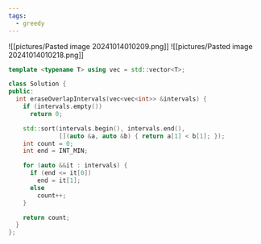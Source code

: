 ```yaml
---
tags:
  - greedy
---
```

![[pictures/Pasted image 20241014010209.png]]
![[pictures/Pasted image 20241014010218.png]]



```c++
template <typename T> using vec = std::vector<T>;

class Solution {
public:
  int eraseOverlapIntervals(vec<vec<int>> &intervals) {
    if (intervals.empty())
      return 0;

    std::sort(intervals.begin(), intervals.end(),
              [](auto &a, auto &b) { return a[1] < b[1]; });
    int count = 0;
    int end = INT_MIN;

    for (auto &&it : intervals) {
      if (end <= it[0])
        end = it[1];
      else
        count++;
    }

    return count;
  }
};
```